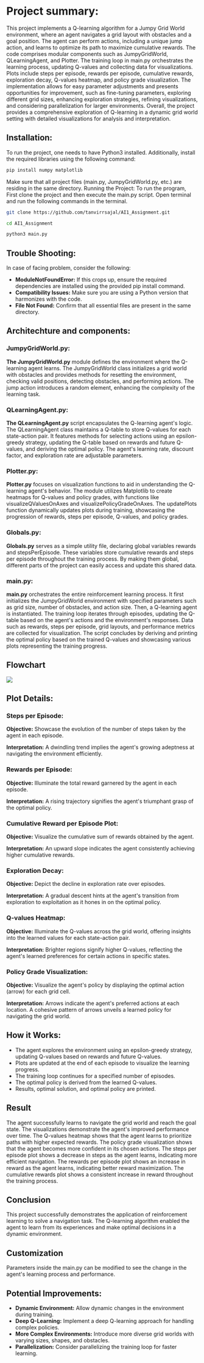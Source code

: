 # Project summary:
This project implements a Q-learning algorithm for a Jumpy Grid World environment, where an agent navigates a grid layout with obstacles and a goal position. The agent can perform actions, including a unique jump action, and learns to optimize its path to maximize cumulative rewards. The code comprises modular components such as JumpyGridWorld, QLearningAgent, and Plotter. The training loop in main.py orchestrates the learning process, updating Q-values and collecting data for visualizations. Plots include steps per episode, rewards per episode, cumulative rewards, exploration decay, Q-values heatmap, and policy grade visualization. The implementation allows for easy parameter adjustments and presents opportunities for improvement, such as fine-tuning parameters, exploring different grid sizes, enhancing exploration strategies, refining visualizations, and considering parallelization for larger environments. Overall, the project provides a comprehensive exploration of Q-learning in a dynamic grid world setting with detailed visualizations for analysis and interpretation.

## Installation:
To run the project, one needs to have Python3 installed. Additionally, install the required libraries using the following command:
```bash
pip install numpy matplotlib
```
Make sure that all project files (main.py, JumpyGridWorld.py, etc.) are residing in the same directory.
Running the Project:
To run the program, First clone the project and then execute the main.py script. Open terminal and run the following commands in the terminal.

```bash
git clone https://github.com/tanvirrsajal/AI1_Assignment.git
```
```bash
cd AI1_Assignment
```
```bash
python3 main.py
```

## Trouble Shooting:
In case of facing problem, consider the following:
- **ModuleNotFoundError:** If this crops up, ensure the required dependencies are installed using the provided pip install command.
- **Compatibility Issues:** Make sure you are using a Python version that harmonizes with the code.
- **File Not Found:** Confirm that all essential files are present in the same directory.

## Architechture and components:
### JumpyGridWorld.py:
**The JumpyGridWorld.py** module defines the environment where the Q-learning agent learns. The JumpyGridWorld class initializes a grid world with obstacles and provides methods for resetting the environment, checking valid positions, detecting obstacles, and performing actions. The jump action introduces a random element, enhancing the complexity of the learning task.

### QLearningAgent.py:
**The QLearningAgent.py** script encapsulates the Q-learning agent's logic. The QLearningAgent class maintains a Q-table to store Q-values for each state-action pair. It features methods for selecting actions using an epsilon-greedy strategy, updating the Q-table based on rewards and future Q-values, and deriving the optimal policy. The agent's learning rate, discount factor, and exploration rate are adjustable parameters.

### Plotter.py:
**Plotter.py** focuses on visualization functions to aid in understanding the Q-learning agent's behavior. The module utilizes Matplotlib to create heatmaps for Q-values and policy grades, with functions like visualizeQValuesOnAxes and visualizePolicyGradeOnAxes. The updatePlots function dynamically updates plots during training, showcasing the progression of rewards, steps per episode, Q-values, and policy grades.

### Globals.py:
**Globals.py** serves as a simple utility file, declaring global variables rewards and stepsPerEpisode. These variables store cumulative rewards and steps per episode throughout the training process. By making them global, different parts of the project can easily access and update this shared data.

### main.py:
**main.py** orchestrates the entire reinforcement learning process. It first initializes the JumpyGridWorld environment with specified parameters such as grid size, number of obstacles, and action size. Then, a Q-learning agent is instantiated. The training loop iterates through episodes, updating the Q-table based on the agent's actions and the environment's responses. Data such as rewards, steps per episode, grid layouts, and performance metrics are collected for visualization. The script concludes by deriving and printing the optimal policy based on the trained Q-values and showcasing various plots representing the training progress.

## Flowchart
![]([https://github.com/tanvirrsajal/AI1_Assignment/blob/master/JumpyGridWorld.pdf](https://github.com/tanvirrsajal/AI1_Assignment/blob/master/JumpyGridWorld.jpg))

## Plot Details:
### Steps per Episode:
**Objective:** Showcase the evolution of the number of steps taken by the agent in each episode.

**Interpretation:** A dwindling trend implies the agent's growing adeptness at navigating the environment efficiently.

### Rewards per Episode:
**Objective:** Illuminate the total reward garnered by the agent in each episode.

**Interpretation:** A rising trajectory signifies the agent's triumphant grasp of the optimal policy.

### Cumulative Reward per Episode Plot:
**Objective:** Visualize the cumulative sum of rewards obtained by the agent.

**Interpretation:** An upward slope indicates the agent consistently achieving higher cumulative rewards.

### Exploration Decay:
**Objective:** Depict the decline in exploration rate over episodes.

**Interpretation:** A gradual descent hints at the agent's transition from exploration to exploitation as it hones in on the optimal policy.

### Q-values Heatmap:
**Objective:** Illuminate the Q-values across the grid world, offering insights into the learned values for each state-action pair.

**Interpretation:** Brighter regions signify higher Q-values, reflecting the agent's learned preferences for certain actions in specific states.

### Policy Grade Visualization:
**Objective:** Visualize the agent's policy by displaying the optimal action (arrow) for each grid cell.

**Interpretation:** Arrows indicate the agent's preferred actions at each location. A cohesive pattern of arrows unveils a learned policy for navigating the grid world.

## How it Works:
- The agent explores the environment using an epsilon-greedy strategy, updating Q-values based on rewards and future Q-values.
- Plots are updated at the end of each episode to visualize the learning progress.
- The training loop continues for a specified number of episodes.
- The optimal policy is derived from the learned Q-values.
- Results, optimal solution, and optimal policy are printed.

## Result
The agent successfully learns to navigate the grid world and reach the goal state. The visualizations demonstrate the agent's improved performance over time. The Q-values heatmap shows that the agent learns to prioritize paths with higher expected rewards. The policy grade visualization shows that the agent becomes more confident in its chosen actions. The steps per episode plot shows a decrease in steps as the agent learns, indicating more efficient navigation. The rewards per episode plot shows an increase in reward as the agent learns, indicating better reward maximization. The cumulative rewards plot shows a consistent increase in reward throughout the training process.

## Conclusion
This project successfully demonstrates the application of reinforcement learning to solve a navigation task. The Q-learning algorithm enabled the agent to learn from its experiences and make optimal decisions in a dynamic environment. 

## Customization
Parameters inside the main.py can be modified to see the change in the agent's learning process and performance. 

## Potential Improvements:
- **Dynamic Environment:** Allow dynamic changes in the environment during training.
- **Deep Q-Learning:** Implement a deep Q-learning approach for handling complex policies.
- **More Complex Environments:** Introduce more diverse grid worlds with varying sizes, shapes, and obstacles.
- **Parallelization:** Consider parallelizing the training loop for faster learning.
